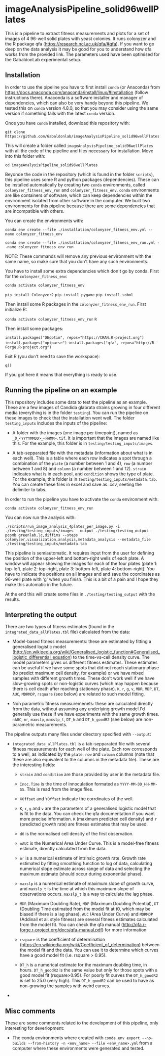 # imageAnalysisPipeline_solid96wellPlates

This is a pipeline to extract fitness measurements and plots for a set of images of 4 96-well solid plates with yeast colonies. It runs colonyzer and the R package qfa (https://research.ncl.ac.uk/qfa/#qfa). If you want to go deep on the data analysis it may be good for you to understand how qfa works from the provided link. The parameters used have been optimised for the GabaldonLab experimental setup.

## Installation

In order to use the pipeline you have to first install `conda` (or Anaconda) from https://docs.anaconda.com/anaconda/install/linux/#installation (follow instructions there). Anaconda is a software installer and manager of dependencies, which can also be very handy beyond this pipeline. We tested this on `conda` version 4.8.0, so that you may consider using the same version if something fails with the latest `conda` version.

Once you have `conda` installed, download this repository with:

`git clone https://github.com/Gabaldonlab/imageAnalysisPipeline_solid96wellPlates`

This will create a folder called `imageAnalysisPipeline_solid96wellPlates` with all the code of the pipeline and files necessary for installation. Move into this folder with:

`cd imageAnalysisPipeline_solid96wellPlates`

Beyonde the code in the repository (which is found in the folder `scripts`), this pipeline uses some R and python packages (dependencies). These can be installed automatically by creating two `conda` environments, called `colonyzer_fitness_env_run` and `colonyzer_fitness_env`. `conda` environments are like containers of software, which can keep dependencies within the environment isolated from other software in the computer. We built two environments for this pipeline because there are some dependencies that are incompatible with others.

You can create the environments with:

`conda env create --file ./installation/colonyzer_fitness_env.yml --name colonyzer_fitness_env`

`conda env create --file ./installation/colonyzer_fitness_env_run.yml --name colonyzer_fitness_env_run`

NOTE: These commands will remove any previous environment with the same name, so make sure that you don't have any such environments.

You have to install some extra dependencies which don't go by conda. First for the `colonyzer_fitness_env`:

`conda activate colonyzer_fitness_env`

`pip install Colonyzer2`
`pip install pygame`
`pip install sobol`

Then install some R packages in the `colonyzer_fitness_env_run`. First initialize R:

`conda activate colonyzer_fitness_env_run`
`R`

Then install some packages:

`install.packages("DEoptim", repos="https://CRAN.R-project.org")`
`install.packages("optparse")`
`install.packages("qfa", repos="http://R-Forge.R-project.org")`

Exit R (you don't need to save the workspace):

`q()`

If you got here it means that everything is ready to use.

## Running the pipeline on an example

This repository includes some data to test the pipeline as an example. These are a few images of Candida glabrata strains growing in four different media (everything is in the folder `testing`). You can run the pipeline on these images to check that the installation went well. The folder `testing_inputs` includes the inputs of the pipeline:

- A folder with the images (one image per timepoint), named as `_0_<YYYYMMDD>_<HHMM>.tif`. It is important that the images are named like this. For the example, this folder is in `testing/testing_inputs/images`.

- A tab-sepparated file with the metadata (information about what is in each well). This is a table where each row indicates a spot through a combination of the `plate` (a number between 1 and 4), `row` (a number between 1 and 8) and `column` (a number between 1 and 12). `strain` indicates what is in each pool, and `condition` shows the type of plate. For the example, this folder is in `testing/testing_inputs/metadata.tab`. You can create these files in excel and save as .csv, seeting the delimiter to tabs.

In order to run the pipeline you have to activate the `conda` environment with:

`conda activate colonyzer_fitness_env_run`

You can now run the analysis with:

`./scripts/run_image_analysis_4plates_per_image.py -i ./testing/testing_inputs/images --output ./testing/testing_output -pcomb greenlab,lc,diffims --steps colonyzer,visualization,analysis,metadata_analysis --metadata_file ./testing/testing_inputs/metadata.tab`

This pipeline is semiautomatic. It requires input from the user for defining the position of the upper-left and bottom-right wells of each plate. A window will appear showing the images for each of the four plates (plate 1: top-left, plate 2: top-right, plate 3: bottom-left, plate 4: bottom-right). You have to indicate the positions on all images and and save the coordinates as 96-well plate with 'g' when you finish. This is a bit of a pain and I hope they make this automatic in the future.

At the end this will create some files in `./testing/testing_output` with the results.

## Interpreting the output

There are two types of fitness estimates (found in the `integrated_data_allPlates.tbl` file) calculated from the data:

- Model-based fitness measurements: these are estimated by fitting a generalised logistic model (http://en.wikipedia.org/wiki/Generalised_logistic_function#Generalised_logistic_differential_equation) to the time-vs-cell density curve. The model parameters gives us different fitness estimates. These estimates can be useful if we have some spots that did not reach stationary phase (to predict maximum cell density, for example) or we have mixed samples with different growth times. These don't work well if we have slow-growing spots or non-logistic curves (which may happen because there is cell death after reaching stationary phase). `K`, `r`, `g`, `v`, `MDR`, `MDP`, `DT`, `AUC`, `MDRMDP`, `rsquare` (see below) are related to such model fitting.


- Non parametric fitness measuremenets: these are calculated directly from the data, without assuming any underlying growth model.I'd generally use these if we have experiments with the same growth times. `nAUC`, `nr`, `maxslp`, `maxslp_t`, `DT_h` and `DT_h_goodR2` (see below) are non-parametric measurements.

The pipeline outputs many files under directory specified with `--output`:

- `integrated_data_allPlates.tbl` is a tab-sepparated file with several fitness measurements for each well of the plate. Each row corresponds to a well, as indicated by the `plate`, `row` and `column` columns (note that these are also equivalent to the columns in the metadata file). These are the interesting fields:

	- `strain` and `condition` are those provided by user in the metadata file.
	
	- `Inoc.Time` is the time of innoculation formated as `YYYY-MM-DD_HH-MM-SS`. This is read from the image files.

	- `XOffset` and `YOffset` indicate the corrdinates of the well.

	- `K`, `r`, `g` and `v` are the parameters of a generalised logistic model that is fit to the data. You can check the qfa documentation if you want more precise information. `K` (maximum predicted cell density) and `r` (predicted growth rate) are fitness estimates that may be used.

	- `d0` is the normalised cell density of the first observation.

	- `nAUC` is the Numerical Area Under Curve. This is a model-free fitness estimate, directly calculated from the data.

	- `nr` is a numerical estimate of intrinsic growth rate. Growth rate estimated by fitting smoothing function to log of data, calculating numerical slope estimate across range of data and selecting the maximum estimate (should occur during exponential phase).

	- `maxslp` is a numerical estimate of maximum slope of growth curve, and `maxslp_t` is the time at which this maximum slope of observations occurs. `maxslp_t` is a way to calculate the lag phase.

	- `MDR` (Maximum Doubling Rate), `MDP` (Maximum Doubling Potential), `DT` (Doubling Time estimated from the model fit at t0, which may be biased if there is a lag phase), `AUC` (Area Under Curve) and `MDRMDP` (Addinall et al. style fitness) are several fitness estimates calculated from the model fit. You can check the qfa manual (http://qfa.r-forge.r-project.org/docs/qfa-manual.pdf) for more information

	- `rsquare` is the coefficient of determination (https://en.wikipedia.org/wiki/Coefficient_of_determination) between the model fit and the data. You can use it to determine which curves have a good model fit (i.e. rsquare > 0.95).

	- `DT_h` is a numerical estimate for the maximum doubling time, in hours. `DT_h_goodR2` is the same value but only for those spots with a good model fit (rsquare>0.95). For poorly fit curves the `DT_h_goodR2` is set to 25.0 (very high). This `DT_h_goodR2` can be used to have as non-growing the samples with weird curves.

-






## Misc comments

These are some comments related to the development of this pipeline, only interesting for deverlopment:

- The conda environments where created with `conda env export --no-builds --from-history -n <env_name> --file <env_name>.yml` from a computer where these environments were generated and tested.